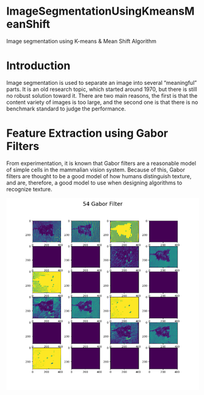 # ImageSegmentationUsingKmeansMeanShift
Image segmentation using K-means &amp; Mean Shift Algorithm

# Introduction
Image segmentation is used to separate an image into several “meaningful” parts. It is an old research topic, which started around 1970, but there is still no robust solution toward it. There are two main reasons, the first is that the content variety of images is too large, and the second one is that there is no benchmark standard to judge the performance.

# Feature Extraction using Gabor Filters
From experimentation, it is known that Gabor filters are a reasonable model of simple cells in the mammalian vision system. Because of this, Gabor filters are thought to be a good model of how humans distinguish texture, and are, therefore, a good model to use when designing algorithms to recognize texture.

![alt text](https://github.com/mrjthedifferent/ImageSegmentationUsingKmeansMeanShift/blob/master/assets/img07/gaborfilters.png?raw=true)
